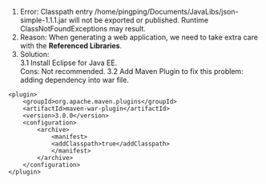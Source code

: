 1. Error: Classpath entry /home/pingping/Documents/JavaLibs/json-simple-1.1.1.jar will not be exported or published. Runtime ClassNotFoundExceptions may result.   
2. Reason: When generating a web application, we need to take extra care with the **Referenced Libraries**.  
3. Solution:  
3.1 Install Eclipse for Java EE.  
Cons: Not recommended. 
3.2 Add Maven Plugin to fix this problem: adding dependency into war file.
```
<plugin>
	<groupId>org.apache.maven.plugins</groupId>
	<artifactId>maven-war-plugin</artifactId>
	<version>3.0.0</version>
	<configuration>
		<archive>
			<manifest>
			<addClasspath>true</addClasspath>
			</manifest>
		</archive>
	</configuration>
</plugin>
```

